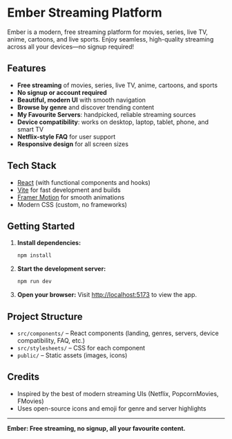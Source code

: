 # Ember Streaming Platform

Ember is a modern, free streaming platform for movies, series, live TV, anime, cartoons, and live sports. Enjoy seamless, high-quality streaming across all your devices—no signup required!

## Features
- **Free streaming** of movies, series, live TV, anime, cartoons, and sports
- **No signup or account required**
- **Beautiful, modern UI** with smooth navigation
- **Browse by genre** and discover trending content
- **My Favourite Servers**: handpicked, reliable streaming sources
- **Device compatibility**: works on desktop, laptop, tablet, phone, and smart TV
- **Netflix-style FAQ** for user support
- **Responsive design** for all screen sizes

## Tech Stack
- [React](https://react.dev/) (with functional components and hooks)
- [Vite](https://vitejs.dev/) for fast development and builds
- [Framer Motion](https://www.framer.com/motion/) for smooth animations
- Modern CSS (custom, no frameworks)

## Getting Started
1. **Install dependencies:**
   ```bash
   npm install
   ```
2. **Start the development server:**
   ```bash
   npm run dev
   ```
3. **Open your browser:**
   Visit [http://localhost:5173](http://localhost:5173) to view the app.

## Project Structure
- `src/components/` – React components (landing, genres, servers, device compatibility, FAQ, etc.)
- `src/stylesheets/` – CSS for each component
- `public/` – Static assets (images, icons)

## Credits
- Inspired by the best of modern streaming UIs (Netflix, PopcornMovies, FMovies)
- Uses open-source icons and emoji for genre and server highlights

---

**Ember: Free streaming, no signup, all your favourite content.**
